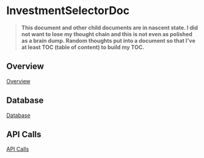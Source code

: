 # InvestmentSelectorDoc


> **This document and other child documents are in nascent state. I did not want to lose my thought chain and this is not even as polished as a brain dump. Random thoughts put into a document so that I've at least TOC (table of content) to build my TOC.**

## Overview
[Overview](Doc/Overview.md)
## Database 
[Database](Doc/Database.md)
## API Calls
[API Calls](Doc/APICalls.md)
